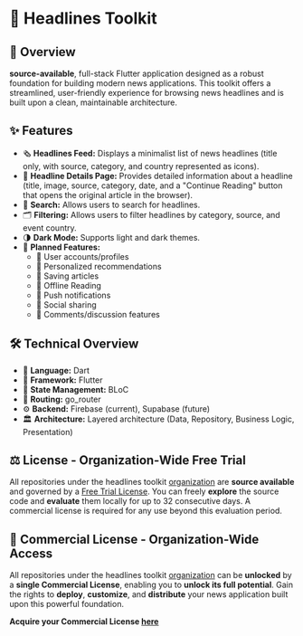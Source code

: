 # 📰 Headlines Toolkit

## 📖 Overview

**source-available**, full-stack Flutter application designed as a robust foundation for building modern news applications. This toolkit offers a streamlined, user-friendly experience for browsing news headlines and is built upon a clean, maintainable architecture.
## ✨ Features

-   🗞️ **Headlines Feed:** Displays a minimalist list of news headlines (title only, with source, category, and country represented as icons).
-   📃 **Headline Details Page:** Provides detailed information about a headline (title, image, source, category, date, and a "Continue Reading" button that opens the original article in the browser).
-   🔎 **Search:** Allows users to search for headlines.
-   🗂️ **Filtering:** Allows users to filter headlines by category, source, and event country.
-   🌗 **Dark Mode:** Supports light and dark themes.
-   📅 **Planned Features:**
    -   👥 User accounts/profiles
    -   🌟 Personalized recommendations
    -   💾 Saving articles
    -   📵 Offline Reading
    -   🔔 Push notifications
    -   🚀 Social sharing
    -   💬 Comments/discussion features

## 🛠️ Technical Overview

-   🎯 **Language:** Dart
-   💙 **Framework:** Flutter
-   🧱 **State Management:** BLoC
-   🔀 **Routing:** go_router
-   ⚙️ **Backend:** Firebase (current), Supabase (future)
-   🏛️ **Architecture:** Layered architecture (Data, Repository, Business Logic, Presentation)

## ⚖️ License - Organization-Wide Free Trial

All repositories under the headlines toolkit [organization](https://github.com/headlines-toolkit) are **source available** and governed by a [Free Trial License](https://polyformproject.org/licenses/free-trial/1.0.0/). You can freely **explore** the source code and **evaluate** them locally for up to 32 consecutive days. A commercial license is required for any use beyond this evaluation period.

## 💼 Commercial License - Organization-Wide Access

All repositories under the headlines toolkit [organization](https://github.com/headlines-toolkit) can be **unlocked** by a **single Commercial License**, enabling you to **unlock its full potential**.  Gain the rights to **deploy**, **customize**, and **distribute** your news application built upon this powerful foundation.

**Acquire your Commercial License [here]()**
